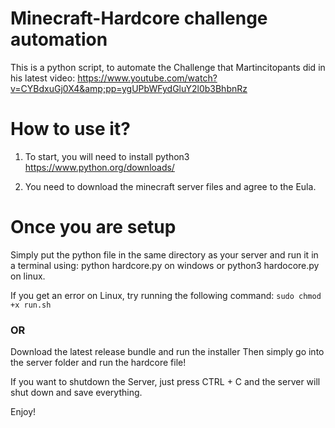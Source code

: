 # Minecraft-Hardcore challenge automation
This is a python script, to automate the Challenge that Martincitopants did in his latest video: 
https://www.youtube.com/watch?v=CYBdxuGj0X4&amp;pp=ygUPbWFydGluY2l0b3BhbnRz


# How to use it?

1. To start, you will need to install python3 
https://www.python.org/downloads/

2. You need to download the minecraft server files and agree to the Eula.

# Once you are setup

Simply put the python file in the same directory as your server and run it in a terminal using:
python hardcore.py on windows 
or
python3 hardocore.py on linux.

If you get an error on Linux, try running the following command: ```sudo chmod +x run.sh```

### OR

Download the latest release bundle and run the installer
Then simply go into the server folder and run the hardcore file!



If you want to shutdown the Server, just press CTRL + C and the server will shut down and save everything.

Enjoy!
